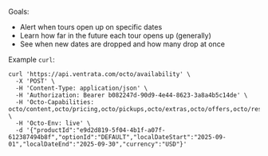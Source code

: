 Goals:
  - Alert when tours open up on specific dates
  - Learn how far in the future each tour opens up (generally)
  - See when new dates are dropped and how many drop at once

Example `curl`:
```shell
curl 'https://api.ventrata.com/octo/availability' \
  -X 'POST' \
  -H 'Content-Type: application/json' \
  -H 'Authorization: Bearer b082247d-90d9-4e44-8623-3a8a4b5c14de' \
  -H 'Octo-Capabilities: octo/content,octo/pricing,octo/pickups,octo/extras,octo/offers,octo/resources' \
  -H 'Octo-Env: live' \
  -d '{"productId":"e9d2d819-5f04-4b1f-a07f-612387494b8f","optionId":"DEFAULT","localDateStart":"2025-09-01","localDateEnd":"2025-09-30","currency":"USD"}'
```
